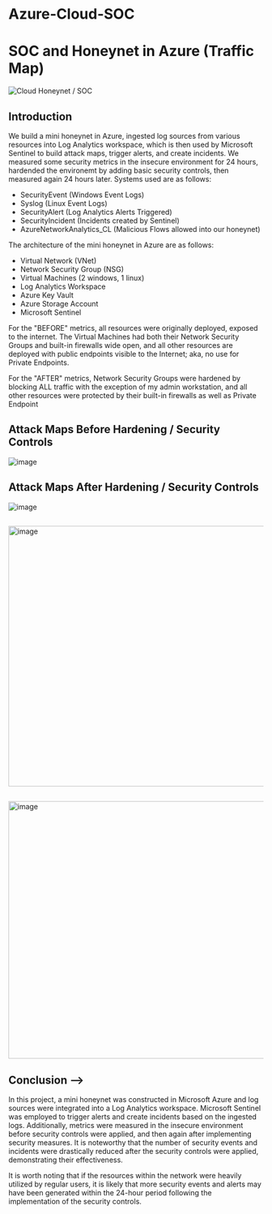 # Azure-Cloud-SOC

# SOC and Honeynet in Azure (Traffic Map)
![Cloud Honeynet / SOC](https://i.imgur.com/ZWxe03e.jpg)

## Introduction

We build a mini honeynet in Azure, ingested log sources from various resources into Log Analytics workspace, which is then used by Microsoft Sentinel to build attack maps, trigger alerts, and create incidents. We measured some security metrics in the insecure environment for 24 hours, hardended the environemt by adding basic security controls, then measured again 24 hours later.  Systems used are as follows:  

- SecurityEvent (Windows Event Logs)
- Syslog (Linux Event Logs)
- SecurityAlert (Log Analytics Alerts Triggered)
- SecurityIncident (Incidents created by Sentinel)
- AzureNetworkAnalytics_CL (Malicious Flows allowed into our honeynet)

The architecture of the mini honeynet in Azure are as follows:

- Virtual Network (VNet)
- Network Security Group (NSG)
- Virtual Machines (2 windows, 1 linux)
- Log Analytics Workspace
- Azure Key Vault
- Azure Storage Account
- Microsoft Sentinel

For the "BEFORE" metrics, all resources were originally deployed, exposed to the internet. The Virtual Machines had both their Network Security Groups and built-in firewalls wide open, and all other resources are deployed with public endpoints visible to the Internet; aka, no use for Private Endpoints.

For the "AFTER" metrics, Network Security Groups were hardened by blocking ALL traffic with the exception of my admin workstation, and all other resources were protected by their built-in firewalls as well as Private Endpoint

## Attack Maps Before Hardening / Security Controls
![image](https://github.com/tristach/Azure-Cloud-SOC/assets/5705748/13178d36-c772-44ab-b796-33d5d6a59d18)

## Attack Maps After Hardening / Security Controls
![image](https://github.com/tristach/Azure-Cloud-SOC/assets/5705748/b2ad0fbb-87f7-4b6c-addb-1e63ba275c38)


##
<img width="514" alt="image" src="https://github.com/tristach/Azure-Cloud-SOC/assets/5705748/d99f493f-cfce-44bf-9e00-bd3f3ca4f84d">

##
<img width="508" alt="image" src="https://github.com/tristach/Azure-Cloud-SOC/assets/5705748/ae3aa4d4-0f07-4a88-838c-7da8442b51c7">



## Conclusion -->

In this project, a mini honeynet was constructed in Microsoft Azure and log sources were integrated into a Log Analytics workspace. Microsoft Sentinel was employed to trigger alerts and create incidents based on the ingested logs. Additionally, metrics were measured in the insecure environment before security controls were applied, and then again after implementing security measures. It is noteworthy that the number of security events and incidents were drastically reduced after the security controls were applied, demonstrating their effectiveness.

It is worth noting that if the resources within the network were heavily utilized by regular users, it is likely that more security events and alerts may have been generated within the 24-hour period following the implementation of the security controls.

